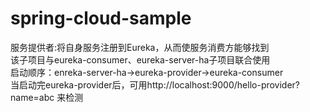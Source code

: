# spring-cloud-sample

服务提供者:将自身服务注册到Eureka，从而使服务消费方能够找到<br/>
该子项目与eureka-consumer、eureka-server-ha子项目联合使用<br/>
启动顺序：enreka-server-ha->eureka-provider->eureka-consumer<br/>
当启动完eureka-provider后，可用http://localhost:9000/hello-provider?name=abc 来检测